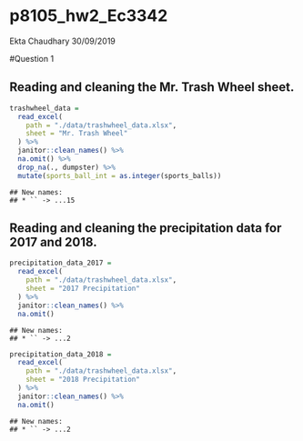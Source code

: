 p8105\_hw2\_Ec3342
================
Ekta Chaudhary
30/09/2019

\#Question 1

## Reading and cleaning the Mr. Trash Wheel sheet.

``` r
trashwheel_data = 
  read_excel(
    path = "./data/trashwheel_data.xlsx", 
    sheet = "Mr. Trash Wheel"
  ) %>%
  janitor::clean_names() %>%
  na.omit() %>%
  drop_na(., dumpster) %>%
  mutate(sports_ball_int = as.integer(sports_balls))
```

    ## New names:
    ## * `` -> ...15

## Reading and cleaning the precipitation data for 2017 and 2018.

``` r
precipitation_data_2017 =
  read_excel(
    path = "./data/trashwheel_data.xlsx",
    sheet = "2017 Precipitation"
  ) %>%
  janitor::clean_names() %>%
  na.omit() 
```

    ## New names:
    ## * `` -> ...2

``` r
precipitation_data_2018 =
  read_excel(
    path = "./data/trashwheel_data.xlsx",
    sheet = "2018 Precipitation"
  ) %>%
  janitor::clean_names() %>%
  na.omit() 
```

    ## New names:
    ## * `` -> ...2
